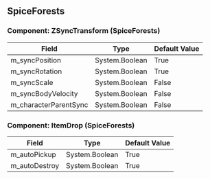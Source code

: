 ## SpiceForests

### Component: ZSyncTransform (SpiceForests)

|Field|Type|Default Value|
|-----|----|-------------|
|m_syncPosition|System.Boolean|True|
|m_syncRotation|System.Boolean|True|
|m_syncScale|System.Boolean|False|
|m_syncBodyVelocity|System.Boolean|False|
|m_characterParentSync|System.Boolean|False|

### Component: ItemDrop (SpiceForests)

|Field|Type|Default Value|
|-----|----|-------------|
|m_autoPickup|System.Boolean|True|
|m_autoDestroy|System.Boolean|True|

